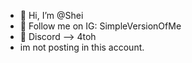 - 👋 Hi, I’m @Shei
- 🧬 Follow me on IG: SimpleVersionOfMe
- 📲 Discord --> 4toh
- im not posting in this account.
